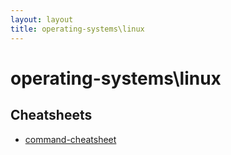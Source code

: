```yaml
---
layout: layout
title: operating-systems\linux
---
```


# operating-systems\linux

## Cheatsheets

- [command-cheatsheet](command-cheatsheet.md)

